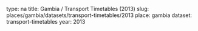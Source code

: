 type: na
title: Gambia / Transport Timetables (2013)
slug: places/gambia/datasets/transport-timetables/2013
place: gambia
dataset: transport-timetables
year: 2013
